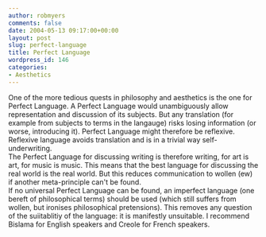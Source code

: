 ```yaml
---
author: robmyers
comments: false
date: 2004-05-13 09:17:00+00:00
layout: post
slug: perfect-language
title: Perfect Language
wordpress_id: 146
categories:
- Aesthetics
---
```


One of the more tedious quests in philosophy and aesthetics is the one for Perfect Language. A Perfect Language would unambiguously allow representation and discussion of its subjects. But any translation (for example from subjects to terms in the langauge) risks losing information (or worse, introducing it). Perfect Language might therefore be reflexive. Reflexive language avoids translation and is in a trivial way self-underwriting.   
The Perfect Language for discussing writing is therefore writing, for art is art, for music is music. This means that the best language for discussing the real world is the real world. But this reduces communication to wollen (ew) if another meta-principle can't be found.  
If no universal Perfect Language can be found, an imperfect language (one bereft of philosophical terms) should be used (which still suffers from wollen, but ironises philosophical pretensions). This removes any question of the suiitablitiy of the language: it is manifestly unsuitable. I recommend Bislama for English speakers and Creole for French speakers.

  


